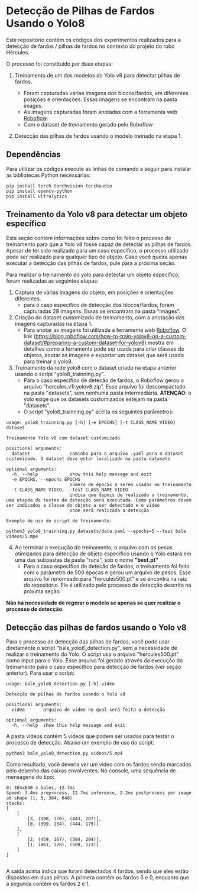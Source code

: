 # Detecção de Pilhas de Fardos Usando o Yolo8

Este repositório contém os códigos dos experimentos realizados para a detecção de fardos / pilhas de fardos no contexto do projeto do robo Hércules.

O processo foi constituído por duas etapas:

1. Treinamento de um dos modelos do Yolo v8 para detectar pilhas de fardos.
	- Foram capturadas várias imagens dos blocos/fardos, em diferentes posições e orientações. Essas imagens se encontram na pasta images.
	- As imagens capturadas foram anotadas com a ferramenta web [Roboflow](https://roboflow.com/).
	- Com o dataset de treinamento gerado pelo Roboflow
	
2. Detecção das pilhas de fardos usando o modelo treinado na etapa 1.



## Dependências
Para utilizar os códigos execute as linhas de comando a seguir para instalar as bibliotecas Python necessárias:

```commandline
pip install torch torchvision torchaudio
pip install opencv-python
pip install ultralytics
```

## Treinamento da Yolo v8 para detectar um objeto específico

Esta seção contém informações sobre como foi feito o processo de treinamento para que a Yolo v8 fosse capaz de detectar 
as pilhas de fardos. Apesar de ter sido realizado para um caso específico, o processo utilizado pode ser realizado para 
qualquer tipo de objeto. Caso você queira apenas executar a detecção das pilhas de fardos, pule para a próxima seção.

Para realizar o treinamento do yolo para detectar um objeto específico, foram realizadas as seguintes etapas:

1. Captura de várias imagens do objeto, em posições e orientações diferentes.
	- para o caso específico de detecção dos blocos/fardos, foram capturadas 28 imagens. Essas se encontram na pasta "images".
2. Criação do dataset customizado de treinamento, com a anotação das imagens capturadas na etapa 1.
	- Para anotar as imagens foi utilizada a ferramente web [Roboflow](https://roboflow.com/). O link 
	(https://blog.roboflow.com/how-to-train-yolov8-on-a-custom-dataset/#preparing-a-custom-dataset-for-yolov8) mostra em detalhes 
	como a ferramenta pode ser usada para criar classes de objetos, anotar as imagens e exportar um dataset que será usado para treinar 
	o yolo8.
3. Treinamento da rede yolo8 com o dataset criado na etapa anterior usando o script "yolo8_trainning.py".
	- Para o caso específico de detecão de fardos, o Roboflow gerou o arquivo "hercules.v1i.yolov8.zip". Esse arquivo foi descompactado 
	na pasta "datasets", sem nenhuma pasta intermediária. **ATENÇÃO**: o yolo exige que os datasets customizados estejam na pasta "datasets".
	- O script "yolo8_trainning.py" aceita os seguintes parâmetros:
	
```
usage: yolo8_trainning.py [-h] [-e EPOCHS] [-t CLASS_NAME VIDEO] dataset

Treinamento Yolo v8 com dataset customizado

positional arguments:
  dataset               caminho para o arquivo .yaml para o dataset customizado. O dataset deve estar localizado na pasta datasets

optional arguments:
  -h, --help            show this help message and exit
  -e EPOCHS, --epochs EPOCHS
                        número de épocas a serem usadas no treinamento
  -t CLASS_NAME VIDEO, --test CLASS_NAME VIDEO
                        indica que depois de realizado o treinamento, uma etapda de testes de detecção será executada. Como parâmetros devem ser indicados a classe do objeto a ser detectado e o video
                        onde será realizada a detecção

Exemplo de uso do script de treinamento:

python3 yolo8_trainning.py datasets/data.yaml --epochs=5 --test bale videos/5.mp4

```

4. Ao terminar a execução do treinamento, o arquivo com os pesos otimizados para detecção de objeto específico usando o Yolo estará em uma das subpastas da pasta "runs", sob o nome **"best.pt"**
	- Para o caso específico de detecão de fardos, o treinamento foi feito com o parâmetro de 500 épocas e gerou um arquivo de pesos. Esse arquivo foi renomeado para "hercules500.pt" e se encontra na raiz do repositório. Ele é utilizado pelo processo de detecção descrito na próxima seção. 
	
**Não há necessidade de regerar o modelo se apenas se quer realizar o processo de detecção**.

## Detecção das pilhas de fardos usando o Yolo v8

Para o processo de detecção das pilhas de fardos, você pode usar diretamente o script "bale_yolo8_detection.py", sem a necessidade de realizar o treinamento do Yolo. O script usa o arquivo "hercules500.pt" como input para o Yolo. Esse arquivo foi gerado através da execução do treinamento para o caso específico para detecção de fardos (ver seção anterior). Para usar o script:

```
usage: bale_yolo8_detection.py [-h] video

Detecção de pilhas de fardos usando o Yolo v8

positional arguments:
  video       arquivo de video no qual será feita a detecção

optional arguments:
  -h, --help  show this help message and exit

```

A pasta videos contém 5 videos que podem ser usados para testar o processo de detecção. Abaixo um exemplo de uso do script:

```
python3 bale_yolo8_detection.py videos/5.mp4 

```

Como resultado, você deveria ver um video com os fardos sendo marcados pelo desenho das caixas envolventes. No console, uma sequência de mensagens do tipo:

```
0: 384x640 4 bales, 12.7ms
Speed: 3.4ms preprocess, 12.7ms inference, 2.2ms postprocess per image at shape (1, 3, 384, 640)
stacks:
[
	[
		[3, (398, 170), (443, 207)], 
		[0, (399, 134), (444, 175)]
	], 
	[
		[2, (459, 167), (504, 204)],
		[1, (461, 128), (508, 173)]
	]
]


```
A saída acima indica que foram detectados 4 fardos, sendo que eles estão dispostos em duas pilhas. A primera contém os fardos 3 e 0, enquanto que a segunda contém os fardos 2 e 1.


